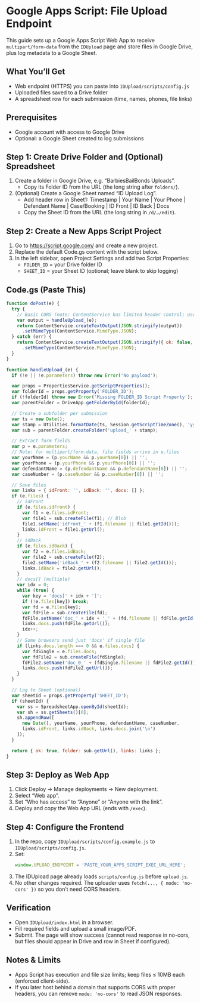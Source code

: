Google Apps Script: File Upload Endpoint
=======================================

This guide sets up a Google Apps Script Web App to receive `multipart/form-data` from the `IDUpload` page and store files in Google Drive, plus log metadata to a Google Sheet.

What You’ll Get
---------------
- Web endpoint (HTTPS) you can paste into `IDUpload/scripts/config.js`
- Uploaded files saved to a Drive folder
- A spreadsheet row for each submission (time, names, phones, file links)

Prerequisites
-------------
- Google account with access to Google Drive
- Optional: a Google Sheet created to log submissions

Step 1: Create Drive Folder and (Optional) Spreadsheet
-----------------------------------------------------
1) Create a folder in Google Drive, e.g. “BarbiesBailBonds Uploads”.
   - Copy its Folder ID from the URL (the long string after `folders/`).
2) (Optional) Create a Google Sheet named “ID Upload Log”.
   - Add header row in Sheet1: Timestamp | Your Name | Your Phone | Defendant Name | Case/Booking | ID Front | ID Back | Docs
   - Copy the Sheet ID from the URL (the long string in `/d/…/edit`).

Step 2: Create a New Apps Script Project
---------------------------------------
1) Go to https://script.google.com/ and create a new project.
2) Replace the default Code.gs content with the script below.
3) In the left sidebar, open Project Settings and add two Script Properties:
   - `FOLDER_ID` = your Drive folder ID
   - `SHEET_ID` = your Sheet ID (optional; leave blank to skip logging)

Code.gs (Paste This)
--------------------
```javascript
function doPost(e) {
  try {
    // Basic CORS (note: ContentService has limited header control; use no-cors on client)
    var output = handleUpload_(e);
    return ContentService.createTextOutput(JSON.stringify(output))
      .setMimeType(ContentService.MimeType.JSON);
  } catch (err) {
    return ContentService.createTextOutput(JSON.stringify({ ok: false, error: String(err) }))
      .setMimeType(ContentService.MimeType.JSON);
  }
}

function handleUpload_(e) {
  if (!e || !e.parameters) throw new Error('No payload');

  var props = PropertiesService.getScriptProperties();
  var folderId = props.getProperty('FOLDER_ID');
  if (!folderId) throw new Error('Missing FOLDER_ID Script Property');
  var parentFolder = DriveApp.getFolderById(folderId);

  // Create a subfolder per submission
  var ts = new Date();
  var stamp = Utilities.formatDate(ts, Session.getScriptTimeZone(), 'yyyy-MM-dd_HH-mm-ss');
  var sub = parentFolder.createFolder('upload_' + stamp);

  // Extract form fields
  var p = e.parameters;
  // Note: for multipart/form-data, file fields arrive in e.files
  var yourName = (p.yourName && p.yourName[0]) || '';
  var yourPhone = (p.yourPhone && p.yourPhone[0]) || '';
  var defendantName = (p.defendantName && p.defendantName[0]) || '';
  var caseNumber = (p.caseNumber && p.caseNumber[0]) || '';

  // Save files
  var links = { idFront: '', idBack: '', docs: [] };
  if (e.files) {
    // idFront
    if (e.files.idFront) {
      var f1 = e.files.idFront;
      var file1 = sub.createFile(f1); // Blob
      file1.setName('idFront_' + (f1.filename || file1.getId()));
      links.idFront = file1.getUrl();
    }
    // idBack
    if (e.files.idBack) {
      var f2 = e.files.idBack;
      var file2 = sub.createFile(f2);
      file2.setName('idBack_' + (f2.filename || file2.getId()));
      links.idBack = file2.getUrl();
    }
    // docs[] (multiple)
    var idx = 0;
    while (true) {
      var key = 'docs[' + idx + ']';
      if (!e.files[key]) break;
      var fd = e.files[key];
      var fdFile = sub.createFile(fd);
      fdFile.setName('doc_' + idx + '_' + (fd.filename || fdFile.getId()));
      links.docs.push(fdFile.getUrl());
      idx++;
    }
    // Some browsers send just 'docs' if single file
    if (links.docs.length === 0 && e.files.docs) {
      var fdSingle = e.files.docs;
      var fdFile2 = sub.createFile(fdSingle);
      fdFile2.setName('doc_0_' + (fdSingle.filename || fdFile2.getId()));
      links.docs.push(fdFile2.getUrl());
    }
  }

  // Log to Sheet (optional)
  var sheetId = props.getProperty('SHEET_ID');
  if (sheetId) {
    var ss = SpreadsheetApp.openById(sheetId);
    var sh = ss.getSheets()[0];
    sh.appendRow([
      new Date(), yourName, yourPhone, defendantName, caseNumber,
      links.idFront, links.idBack, links.docs.join('\n')
    ]);
  }

  return { ok: true, folder: sub.getUrl(), links: links };
}
```

Step 3: Deploy as Web App
-------------------------
1) Click Deploy → Manage deployments → New deployment.
2) Select “Web app”.
3) Set “Who has access” to “Anyone” or “Anyone with the link”.
4) Deploy and copy the Web App URL (ends with `/exec`).

Step 4: Configure the Frontend
-------------------------------
1) In the repo, copy `IDUpload/scripts/config.example.js` to `IDUpload/scripts/config.js`.
2) Set:
   ```js
   window.UPLOAD_ENDPOINT = 'PASTE_YOUR_APPS_SCRIPT_EXEC_URL_HERE';
   ```
3) The IDUpload page already loads `scripts/config.js` before `upload.js`.
4) No other changes required. The uploader uses `fetch(..., { mode: 'no-cors' })` so you don’t need CORS headers.

Verification
------------
- Open `IDUpload/index.html` in a browser.
- Fill required fields and upload a small image/PDF.
- Submit. The page will show success (cannot read response in no-cors, but files should appear in Drive and row in Sheet if configured).

Notes & Limits
--------------
- Apps Script has execution and file size limits; keep files ≤ 10MB each (enforced client-side).
- If you later host behind a domain that supports CORS with proper headers, you can remove `mode: 'no-cors'` to read JSON responses.


